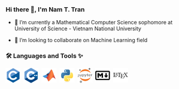 ### Hi there 👋, I'm Nam T. Tran

<!--
**TTNamUS/TTNamUS** is a ✨ _special_ ✨ repository because its `README.md` (this file) appears on your GitHub profile.

Here are some ideas to get you started:
- 👯 I’m looking to collaborate on ...
- 🤔 I’m looking for help with ...
- 💬 Ask me about ...
- 📫 How to reach me: ...
- 😄 Pronouns: ...
- ⚡ Fun fact: ...
- 🌱 I’m currently learning Data Science.
-->

- 🔭 I’m currently a Mathematical Computer Science sophomore at University of Science - Vietnam National University

- 👯 I’m looking to collaborate on Machine Learning field
<!--
- 📫 How to reach me:  </a> <a href="https://www.facebook.com/TTNamUS/" target="_blank"><img alt="Facebook" src="https://img.shields.io/badge/facebook-blue.svg?&style=for-the-badge&logo=facebook&logoColor=white" height=25/> 
-->
### 🛠️ Languages and Tools ✨
<div>
  <img src="https://github.com/devicons/devicon/blob/master/icons/c/c-original.svg" title="C"  alt="C" width="40" height="40"/>&nbsp;
  <img src="https://github.com/devicons/devicon/blob/master/icons/cplusplus/cplusplus-original.svg" title="C++"  alt="C++" width="40" height="40"/>&nbsp;
  <img src="https://github.com/devicons/devicon/blob/master/icons/matlab/matlab-original.svg" title="Matlab" alt="Matlab" width="40" height="40"/>&nbsp;
  <img src="https://github.com/devicons/devicon/blob/master/icons/python/python-original.svg" title="Python"  alt="Python" width="40" height="40"/>&nbsp;
  <img src="https://github.com/devicons/devicon/blob/master/icons/jupyter/jupyter-original-wordmark.svg" title="Jupyter"  alt="Jypyter" width="40" height="40"/>&nbsp;  
  <img src="https://github.com/devicons/devicon/blob/master/icons/markdown/markdown-original.svg" title="Markdown" alt="Markdown" width="40" height="40"/>&nbsp;
  <img src="https://github.com/devicons/devicon/blob/master/icons/latex/latex-original.svg" title="Latex"  alt="Latex" width="40" height="40"/>&nbsp;

</div>

<!--
### 🔥 My Stats ✨
[![Top Langs](https://github-readme-stats.vercel.app/api/top-langs/?username=TTNamUS&layout=compact&theme=vision-friendly-dark)](https://github.com/anuraghazra/github-readme-stats)
-->
